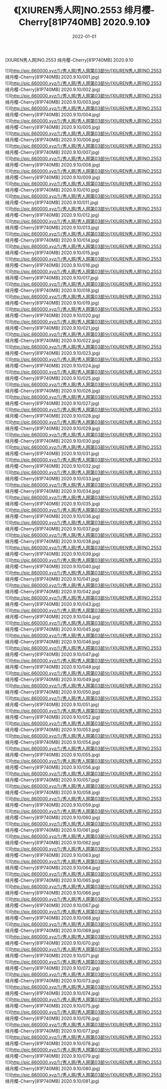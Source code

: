 ﻿---
layout: post
title:  《[XIUREN秀人网]NO.2553 绯月樱-Cherry[81P740MB] 2020.9.10》
date:   2022-01-01
img: http://pic.660000.xyz/1:/秀人网/秀人网第03部分/[XIUREN秀人网]NO.2553 绯月樱-Cherry[81P740MB] 2020.9.10/000.jpg
categories: [美女, 清纯, 唯美]
---

[XIUREN秀人网]NO.2553 绯月樱-Cherry[81P740MB] 2020.9.10

 ![](http://pic.660000.xyz/1:/秀人网/秀人网第03部分/[XIUREN秀人网]NO.2553 绯月樱-Cherry[81P740MB] 2020.9.10/001.jpg) <br>![](http://pic.660000.xyz/1:/秀人网/秀人网第03部分/[XIUREN秀人网]NO.2553 绯月樱-Cherry[81P740MB] 2020.9.10/002.jpg) <br>![](http://pic.660000.xyz/1:/秀人网/秀人网第03部分/[XIUREN秀人网]NO.2553 绯月樱-Cherry[81P740MB] 2020.9.10/003.jpg) <br>![](http://pic.660000.xyz/1:/秀人网/秀人网第03部分/[XIUREN秀人网]NO.2553 绯月樱-Cherry[81P740MB] 2020.9.10/004.jpg) <br>![](http://pic.660000.xyz/1:/秀人网/秀人网第03部分/[XIUREN秀人网]NO.2553 绯月樱-Cherry[81P740MB] 2020.9.10/005.jpg) <br>![](http://pic.660000.xyz/1:/秀人网/秀人网第03部分/[XIUREN秀人网]NO.2553 绯月樱-Cherry[81P740MB] 2020.9.10/006.jpg) <br>![](http://pic.660000.xyz/1:/秀人网/秀人网第03部分/[XIUREN秀人网]NO.2553 绯月樱-Cherry[81P740MB] 2020.9.10/007.jpg) <br>![](http://pic.660000.xyz/1:/秀人网/秀人网第03部分/[XIUREN秀人网]NO.2553 绯月樱-Cherry[81P740MB] 2020.9.10/008.jpg) <br>![](http://pic.660000.xyz/1:/秀人网/秀人网第03部分/[XIUREN秀人网]NO.2553 绯月樱-Cherry[81P740MB] 2020.9.10/009.jpg) <br>![](http://pic.660000.xyz/1:/秀人网/秀人网第03部分/[XIUREN秀人网]NO.2553 绯月樱-Cherry[81P740MB] 2020.9.10/010.jpg) <br>![](http://pic.660000.xyz/1:/秀人网/秀人网第03部分/[XIUREN秀人网]NO.2553 绯月樱-Cherry[81P740MB] 2020.9.10/011.jpg) <br>![](http://pic.660000.xyz/1:/秀人网/秀人网第03部分/[XIUREN秀人网]NO.2553 绯月樱-Cherry[81P740MB] 2020.9.10/012.jpg) <br>![](http://pic.660000.xyz/1:/秀人网/秀人网第03部分/[XIUREN秀人网]NO.2553 绯月樱-Cherry[81P740MB] 2020.9.10/013.jpg) <br>![](http://pic.660000.xyz/1:/秀人网/秀人网第03部分/[XIUREN秀人网]NO.2553 绯月樱-Cherry[81P740MB] 2020.9.10/014.jpg) <br>![](http://pic.660000.xyz/1:/秀人网/秀人网第03部分/[XIUREN秀人网]NO.2553 绯月樱-Cherry[81P740MB] 2020.9.10/015.jpg) <br>![](http://pic.660000.xyz/1:/秀人网/秀人网第03部分/[XIUREN秀人网]NO.2553 绯月樱-Cherry[81P740MB] 2020.9.10/016.jpg) <br>![](http://pic.660000.xyz/1:/秀人网/秀人网第03部分/[XIUREN秀人网]NO.2553 绯月樱-Cherry[81P740MB] 2020.9.10/017.jpg) <br>![](http://pic.660000.xyz/1:/秀人网/秀人网第03部分/[XIUREN秀人网]NO.2553 绯月樱-Cherry[81P740MB] 2020.9.10/018.jpg) <br>![](http://pic.660000.xyz/1:/秀人网/秀人网第03部分/[XIUREN秀人网]NO.2553 绯月樱-Cherry[81P740MB] 2020.9.10/019.jpg) <br>![](http://pic.660000.xyz/1:/秀人网/秀人网第03部分/[XIUREN秀人网]NO.2553 绯月樱-Cherry[81P740MB] 2020.9.10/020.jpg) <br>![](http://pic.660000.xyz/1:/秀人网/秀人网第03部分/[XIUREN秀人网]NO.2553 绯月樱-Cherry[81P740MB] 2020.9.10/021.jpg) <br>![](http://pic.660000.xyz/1:/秀人网/秀人网第03部分/[XIUREN秀人网]NO.2553 绯月樱-Cherry[81P740MB] 2020.9.10/022.jpg) <br>![](http://pic.660000.xyz/1:/秀人网/秀人网第03部分/[XIUREN秀人网]NO.2553 绯月樱-Cherry[81P740MB] 2020.9.10/023.jpg) <br>![](http://pic.660000.xyz/1:/秀人网/秀人网第03部分/[XIUREN秀人网]NO.2553 绯月樱-Cherry[81P740MB] 2020.9.10/024.jpg) <br>![](http://pic.660000.xyz/1:/秀人网/秀人网第03部分/[XIUREN秀人网]NO.2553 绯月樱-Cherry[81P740MB] 2020.9.10/025.jpg) <br>![](http://pic.660000.xyz/1:/秀人网/秀人网第03部分/[XIUREN秀人网]NO.2553 绯月樱-Cherry[81P740MB] 2020.9.10/026.jpg) <br>![](http://pic.660000.xyz/1:/秀人网/秀人网第03部分/[XIUREN秀人网]NO.2553 绯月樱-Cherry[81P740MB] 2020.9.10/027.jpg) <br>![](http://pic.660000.xyz/1:/秀人网/秀人网第03部分/[XIUREN秀人网]NO.2553 绯月樱-Cherry[81P740MB] 2020.9.10/028.jpg) <br>![](http://pic.660000.xyz/1:/秀人网/秀人网第03部分/[XIUREN秀人网]NO.2553 绯月樱-Cherry[81P740MB] 2020.9.10/029.jpg) <br>![](http://pic.660000.xyz/1:/秀人网/秀人网第03部分/[XIUREN秀人网]NO.2553 绯月樱-Cherry[81P740MB] 2020.9.10/030.jpg) <br>![](http://pic.660000.xyz/1:/秀人网/秀人网第03部分/[XIUREN秀人网]NO.2553 绯月樱-Cherry[81P740MB] 2020.9.10/031.jpg) <br>![](http://pic.660000.xyz/1:/秀人网/秀人网第03部分/[XIUREN秀人网]NO.2553 绯月樱-Cherry[81P740MB] 2020.9.10/032.jpg) <br>![](http://pic.660000.xyz/1:/秀人网/秀人网第03部分/[XIUREN秀人网]NO.2553 绯月樱-Cherry[81P740MB] 2020.9.10/033.jpg) <br>![](http://pic.660000.xyz/1:/秀人网/秀人网第03部分/[XIUREN秀人网]NO.2553 绯月樱-Cherry[81P740MB] 2020.9.10/034.jpg) <br>![](http://pic.660000.xyz/1:/秀人网/秀人网第03部分/[XIUREN秀人网]NO.2553 绯月樱-Cherry[81P740MB] 2020.9.10/035.jpg) <br>![](http://pic.660000.xyz/1:/秀人网/秀人网第03部分/[XIUREN秀人网]NO.2553 绯月樱-Cherry[81P740MB] 2020.9.10/036.jpg) <br>![](http://pic.660000.xyz/1:/秀人网/秀人网第03部分/[XIUREN秀人网]NO.2553 绯月樱-Cherry[81P740MB] 2020.9.10/037.jpg) <br>![](http://pic.660000.xyz/1:/秀人网/秀人网第03部分/[XIUREN秀人网]NO.2553 绯月樱-Cherry[81P740MB] 2020.9.10/038.jpg) <br>![](http://pic.660000.xyz/1:/秀人网/秀人网第03部分/[XIUREN秀人网]NO.2553 绯月樱-Cherry[81P740MB] 2020.9.10/039.jpg) <br>![](http://pic.660000.xyz/1:/秀人网/秀人网第03部分/[XIUREN秀人网]NO.2553 绯月樱-Cherry[81P740MB] 2020.9.10/040.jpg) <br>![](http://pic.660000.xyz/1:/秀人网/秀人网第03部分/[XIUREN秀人网]NO.2553 绯月樱-Cherry[81P740MB] 2020.9.10/041.jpg) <br>![](http://pic.660000.xyz/1:/秀人网/秀人网第03部分/[XIUREN秀人网]NO.2553 绯月樱-Cherry[81P740MB] 2020.9.10/042.jpg) <br>![](http://pic.660000.xyz/1:/秀人网/秀人网第03部分/[XIUREN秀人网]NO.2553 绯月樱-Cherry[81P740MB] 2020.9.10/043.jpg) <br>![](http://pic.660000.xyz/1:/秀人网/秀人网第03部分/[XIUREN秀人网]NO.2553 绯月樱-Cherry[81P740MB] 2020.9.10/044.jpg) <br>![](http://pic.660000.xyz/1:/秀人网/秀人网第03部分/[XIUREN秀人网]NO.2553 绯月樱-Cherry[81P740MB] 2020.9.10/045.jpg) <br>![](http://pic.660000.xyz/1:/秀人网/秀人网第03部分/[XIUREN秀人网]NO.2553 绯月樱-Cherry[81P740MB] 2020.9.10/046.jpg) <br>![](http://pic.660000.xyz/1:/秀人网/秀人网第03部分/[XIUREN秀人网]NO.2553 绯月樱-Cherry[81P740MB] 2020.9.10/047.jpg) <br>![](http://pic.660000.xyz/1:/秀人网/秀人网第03部分/[XIUREN秀人网]NO.2553 绯月樱-Cherry[81P740MB] 2020.9.10/048.jpg) <br>![](http://pic.660000.xyz/1:/秀人网/秀人网第03部分/[XIUREN秀人网]NO.2553 绯月樱-Cherry[81P740MB] 2020.9.10/049.jpg) <br>![](http://pic.660000.xyz/1:/秀人网/秀人网第03部分/[XIUREN秀人网]NO.2553 绯月樱-Cherry[81P740MB] 2020.9.10/050.jpg) <br>![](http://pic.660000.xyz/1:/秀人网/秀人网第03部分/[XIUREN秀人网]NO.2553 绯月樱-Cherry[81P740MB] 2020.9.10/051.jpg) <br>![](http://pic.660000.xyz/1:/秀人网/秀人网第03部分/[XIUREN秀人网]NO.2553 绯月樱-Cherry[81P740MB] 2020.9.10/052.jpg) <br>![](http://pic.660000.xyz/1:/秀人网/秀人网第03部分/[XIUREN秀人网]NO.2553 绯月樱-Cherry[81P740MB] 2020.9.10/053.jpg) <br>![](http://pic.660000.xyz/1:/秀人网/秀人网第03部分/[XIUREN秀人网]NO.2553 绯月樱-Cherry[81P740MB] 2020.9.10/054.jpg) <br>![](http://pic.660000.xyz/1:/秀人网/秀人网第03部分/[XIUREN秀人网]NO.2553 绯月樱-Cherry[81P740MB] 2020.9.10/055.jpg) <br>![](http://pic.660000.xyz/1:/秀人网/秀人网第03部分/[XIUREN秀人网]NO.2553 绯月樱-Cherry[81P740MB] 2020.9.10/056.jpg) <br>![](http://pic.660000.xyz/1:/秀人网/秀人网第03部分/[XIUREN秀人网]NO.2553 绯月樱-Cherry[81P740MB] 2020.9.10/057.jpg) <br>![](http://pic.660000.xyz/1:/秀人网/秀人网第03部分/[XIUREN秀人网]NO.2553 绯月樱-Cherry[81P740MB] 2020.9.10/058.jpg) <br>![](http://pic.660000.xyz/1:/秀人网/秀人网第03部分/[XIUREN秀人网]NO.2553 绯月樱-Cherry[81P740MB] 2020.9.10/059.jpg) <br>![](http://pic.660000.xyz/1:/秀人网/秀人网第03部分/[XIUREN秀人网]NO.2553 绯月樱-Cherry[81P740MB] 2020.9.10/060.jpg) <br>![](http://pic.660000.xyz/1:/秀人网/秀人网第03部分/[XIUREN秀人网]NO.2553 绯月樱-Cherry[81P740MB] 2020.9.10/061.jpg) <br>![](http://pic.660000.xyz/1:/秀人网/秀人网第03部分/[XIUREN秀人网]NO.2553 绯月樱-Cherry[81P740MB] 2020.9.10/062.jpg) <br>![](http://pic.660000.xyz/1:/秀人网/秀人网第03部分/[XIUREN秀人网]NO.2553 绯月樱-Cherry[81P740MB] 2020.9.10/063.jpg) <br>![](http://pic.660000.xyz/1:/秀人网/秀人网第03部分/[XIUREN秀人网]NO.2553 绯月樱-Cherry[81P740MB] 2020.9.10/064.jpg) <br>![](http://pic.660000.xyz/1:/秀人网/秀人网第03部分/[XIUREN秀人网]NO.2553 绯月樱-Cherry[81P740MB] 2020.9.10/065.jpg) <br>![](http://pic.660000.xyz/1:/秀人网/秀人网第03部分/[XIUREN秀人网]NO.2553 绯月樱-Cherry[81P740MB] 2020.9.10/066.jpg) <br>![](http://pic.660000.xyz/1:/秀人网/秀人网第03部分/[XIUREN秀人网]NO.2553 绯月樱-Cherry[81P740MB] 2020.9.10/067.jpg) <br>![](http://pic.660000.xyz/1:/秀人网/秀人网第03部分/[XIUREN秀人网]NO.2553 绯月樱-Cherry[81P740MB] 2020.9.10/068.jpg) <br>![](http://pic.660000.xyz/1:/秀人网/秀人网第03部分/[XIUREN秀人网]NO.2553 绯月樱-Cherry[81P740MB] 2020.9.10/069.jpg) <br>![](http://pic.660000.xyz/1:/秀人网/秀人网第03部分/[XIUREN秀人网]NO.2553 绯月樱-Cherry[81P740MB] 2020.9.10/070.jpg) <br>![](http://pic.660000.xyz/1:/秀人网/秀人网第03部分/[XIUREN秀人网]NO.2553 绯月樱-Cherry[81P740MB] 2020.9.10/071.jpg) <br>![](http://pic.660000.xyz/1:/秀人网/秀人网第03部分/[XIUREN秀人网]NO.2553 绯月樱-Cherry[81P740MB] 2020.9.10/072.jpg) <br>![](http://pic.660000.xyz/1:/秀人网/秀人网第03部分/[XIUREN秀人网]NO.2553 绯月樱-Cherry[81P740MB] 2020.9.10/073.jpg) <br>![](http://pic.660000.xyz/1:/秀人网/秀人网第03部分/[XIUREN秀人网]NO.2553 绯月樱-Cherry[81P740MB] 2020.9.10/074.jpg) <br>![](http://pic.660000.xyz/1:/秀人网/秀人网第03部分/[XIUREN秀人网]NO.2553 绯月樱-Cherry[81P740MB] 2020.9.10/075.jpg) <br>![](http://pic.660000.xyz/1:/秀人网/秀人网第03部分/[XIUREN秀人网]NO.2553 绯月樱-Cherry[81P740MB] 2020.9.10/076.jpg) <br>![](http://pic.660000.xyz/1:/秀人网/秀人网第03部分/[XIUREN秀人网]NO.2553 绯月樱-Cherry[81P740MB] 2020.9.10/077.jpg) <br>![](http://pic.660000.xyz/1:/秀人网/秀人网第03部分/[XIUREN秀人网]NO.2553 绯月樱-Cherry[81P740MB] 2020.9.10/078.jpg) <br>![](http://pic.660000.xyz/1:/秀人网/秀人网第03部分/[XIUREN秀人网]NO.2553 绯月樱-Cherry[81P740MB] 2020.9.10/079.jpg) <br>![](http://pic.660000.xyz/1:/秀人网/秀人网第03部分/[XIUREN秀人网]NO.2553 绯月樱-Cherry[81P740MB] 2020.9.10/080.jpg) <br>![](http://pic.660000.xyz/1:/秀人网/秀人网第03部分/[XIUREN秀人网]NO.2553 绯月樱-Cherry[81P740MB] 2020.9.10/081.jpg) <br>